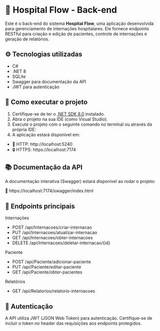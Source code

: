# 🏥 Hospital Flow - Back-end

Este é o back-end do sistema **Hospital Flow**, uma aplicação desenvolvida para gerenciamento de internações hospitalares. Ele fornece endpoints RESTful para criação e edição de pacientes, controle de internações e geração de relatórios.

## ⚙️ Tecnologias utilizadas

- C#  
- .NET 8  
- SQLite  
- Swagger para documentação da API  
- JWT para autenticação  

## 🚀 Como executar o projeto

1. Certifique-se de ter o [.NET SDK 8.0](https://dotnet.microsoft.com/en-us/download/dotnet/8.0) instalado.
2. Abra o projeto na sua IDE (como Visual Studio).
3. Execute o projeto com o seguinte comando no terminal ou através da própria IDE:
4. A aplicação estará disponível em:
- 🔗 HTTP: http://localhost:5240
- 🔒 HTTPS: https://localhost:7174

## 📚 Documentação da API
A documentação interativa (Swagger) estará disponível ao rodar o projeto:

📄 https://localhost:7174/swagger/index.html

## 📌 Endpoints principais
Internações
- POST /api/Internacoes/criar-internacao
- PUT /api/Internacoes/atualizar-internacao
- GET /api/Internacoes/obter-internacoes
- DELETE /api/Internacoes/deletar-internacao/{id}

Paciente
- POST /api/Paciente/adicionar-paciente
- PUT /api/Paciente/editar-paciente
- GET /api/Paciente/obter-pacientes
 
Relatórios
- GET /api/Relatorios/relatorio-internacoes

## 🔐 Autenticação
A API utiliza JWT (JSON Web Token) para autenticação. Certifique-se de incluir o token no header das requisições aos endpoints protegidos.
